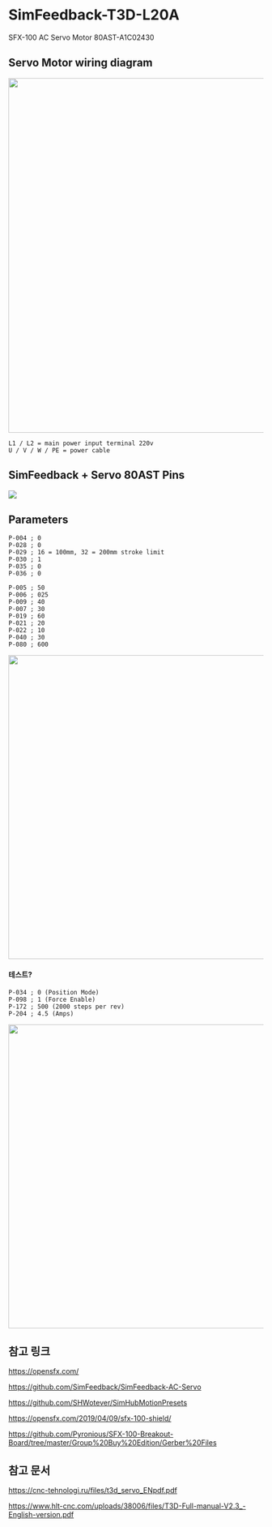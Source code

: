 # SimFeedback-T3D-L20A
SFX-100 AC Servo Motor 80AST-A1C02430




## Servo Motor wiring diagram

<img src="https://github.com/degul/SimFeedback-T3D-L20A/raw/main/images/servo_1.png" alt="" width="700">

` L1 / L2 = main power input terminal 220v  `<br>
` U / V / W / PE = power cable  `<br>



## SimFeedback + Servo 80AST Pins

![](https://github.com/degul/SimFeedback-T3D-L20A/raw/main/images/pins_1.png)



## Parameters

` P-004 ; 0 ` <br>
` P-028 ; 0 ` <br>
` P-029 ; 16 = 100mm, 32 = 200mm stroke limit ` <br>
` P-030 ; 1 ` <br>
` P-035 ; 0 ` <br>
` P-036 ; 0 ` <br>


` P-005 ; 50 ` <br>
` P-006 ; 025 ` <br>
` P-009 ; 40 ` <br>
` P-007 ; 30 ` <br>
` P-019 ; 60 ` <br>
` P-021 ; 20 ` <br>
` P-022 ; 10 ` <br>
` P-040 ; 30 ` <br>
` P-080 ; 600 ` <br>

<img src="https://github.com/degul/SimFeedback-T3D-L20A/raw/main/images/parameter_1.png" alt="" width="600">


#### 테스트?
` P-034 ; 0 (Position Mode) `<br>
` P-098 ; 1 (Force Enable) `<br>
` P-172 ; 500 (2000 steps per rev) `<br>
` P-204 ; 4.5 (Amps) `<br>

<img src="https://github.com/degul/SimFeedback-T3D-L20A/raw/main/images/parameter_2.png" alt="" width="600">



## 참고 링크

https://opensfx.com/

https://github.com/SimFeedback/SimFeedback-AC-Servo

https://github.com/SHWotever/SimHubMotionPresets

https://opensfx.com/2019/04/09/sfx-100-shield/

https://github.com/Pyronious/SFX-100-Breakout-Board/tree/master/Group%20Buy%20Edition/Gerber%20Files




## 참고 문서

https://cnc-tehnologi.ru/files/t3d_servo_ENpdf.pdf

https://www.hlt-cnc.com/uploads/38006/files/T3D-Full-manual-V2.3_-English-version.pdf



